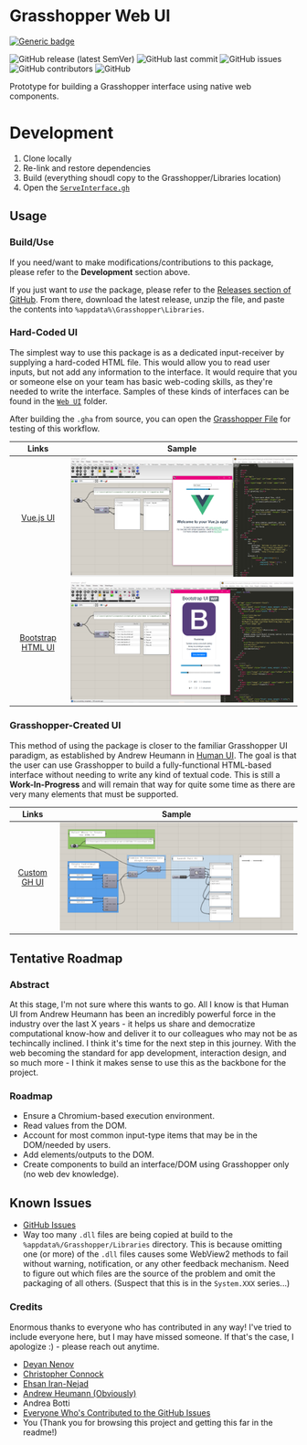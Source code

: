 # Grasshopper Web UI

[![Generic badge](https://img.shields.io/badge/Demo-YouTube-Green.svg)](https://youtu.be/S-c7z2ezoZo)


![GitHub release (latest SemVer)](https://img.shields.io/github/v/release/mitevpi/gh-web-ui)
![GitHub last commit](https://img.shields.io/github/last-commit/mitevpi/gh-web-ui)
![GitHub issues](https://img.shields.io/github/issues/mitevpi/gh-web-ui)
![GitHub contributors](https://img.shields.io/github/contributors/mitevpi/gh-web-ui)
![GitHub](https://img.shields.io/github/license/mitevpi/gh-web-ui)

Prototype for building a Grasshopper interface using native web components.

# Development

1. Clone locally
2. Re-link and restore dependencies
3. Build (everything shoudl copy to the Grasshopper/Libraries location)
4. Open the [`ServeInterface.gh`](./grasshopper/ServeInterface.gh)

## Usage

### Build/Use

If you need/want to make modifications/contributions to this package, please refer to the **Development** section above.

If you just want to *use* the package, please refer to the [Releases section of GitHub](https://github.com/mitevpi/gh-web-ui/releases).
From there, download the latest release, unzip the file, and paste the contents into `%appdata%\Grasshopper\Libraries`.

### Hard-Coded UI

The simplest way to use this package is as a dedicated input-receiver by supplying a hard-coded HTML file. This would allow you
to read user inputs, but not add any information to the interface. It would require that you or someone else on your team
has basic web-coding skills, as they're needed to write the interface. Samples of these kinds of interfaces can be found in
the [`Web UI`](GHUI/Web%20UI) folder.

After building the `.gha` from source, you can open the [Grasshopper File](grasshopper/ServeInterface.gh) for testing of this workflow.


|                          Links                          |                          Sample                          |
| :-----------------------------------------------------: | :------------------------------------------------------: |
|        [Vue.js UI](GHUI/Web%20UI/InputVue.html)         |    ![Vue.js UI](assets/images/vue-ui.png)    |
| [Bootstrap HTML UI](GHUI/Web%20UI/InputBootstrap.html) | ![Bootstrap UI](assets/images/bootstrap-ui.png) |


### Grasshopper-Created UI

This method of using the package is closer to the familiar Grasshopper UI paradigm, as established by Andrew Heumann in
[Human UI](https://bitbucket.org/andheum/humanui/src/master/). The goal is that the user can use Grasshopper to build a fully-functional 
HTML-based interface without needing to write any kind of textual code. This is still a **Work-In-Progress** 
and will remain that way for quite some time as there are very many elements that must be supported.

|                          Links                          |                          Sample                          |
| :-----------------------------------------------------: | :------------------------------------------------------: |
| [Custom GH UI](grasshopper/CreateInterfaceComplex.gh) | ![Custom GH UI](assets/images/created-ui-complex.png) |


## Tentative Roadmap

### Abstract

At this stage, I'm not sure where this wants to go. All I know is that Human UI from Andrew Heumann has been
an incredibly powerful force in the industry over the last X years - it helps us share and democratize
computational know-how and deliver it to our colleagues who may not be as techincally inclined. I think it's
time for the next step in this journey. With the web becoming the standard for app development, interaction design,
and so much more - I think it makes sense to use this as the backbone for the project.

### Roadmap

- Ensure a Chromium-based execution environment.
- Read values from the DOM.
- Account for most common input-type items that may be in the DOM/needed by users.
- Add elements/outputs to the DOM.
- Create components to build an interface/DOM using Grasshopper only (no web dev knowledge).

## Known Issues

- [GitHub Issues](https://github.com/mitevpi/gh-web-ui/issues)
- Way too many `.dll` files are being copied at build to the `%appdata%/Grasshopper/Libraries` directory. This is 
because omitting one (or more) of the `.dll` files causes some WebView2 methods to fail without warning, notification,
or any other feedback mechanism. Need to figure out which files are the source of the problem and omit the packaging
of all others. (Suspect that this is in the `System.XXX` series...)

### Credits

Enormous thanks to everyone who has contributed in any way! I've tried to include everyone here, but I may have missed someone.
If that's the case, I apologize :) - please reach out anytime.

- [Deyan Nenov](https://www.linkedin.com/posts/petr-mitev_chromium-rhino-grasshopper-activity-6779450476074205184-J6Ek)
- [Christopher Connock](https://twitter.com/ChrisConnock/status/1374050893742669824)
- [Ehsan Iran-Nejad](https://www.linkedin.com/in/eirannejad/)
- [Andrew Heumann (Obviously)](https://twitter.com/andrewheumann)
- Andrea Botti
- [Everyone Who's Contributed to the GitHub Issues](https://github.com/mitevpi/gh-web-ui/issues)
- You (Thank you for browsing this project and getting this far in the readme!)
